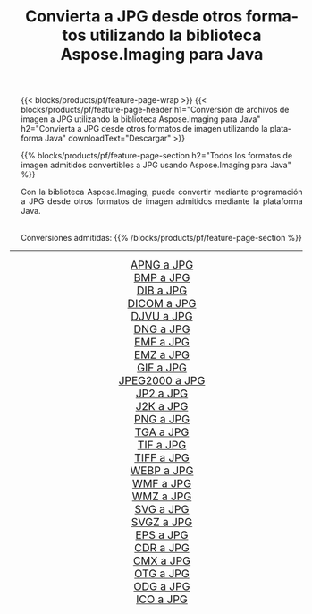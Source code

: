 ﻿---
title: Convierta a JPG desde otros formatos utilizando la biblioteca Aspose.Imaging para Java 
weight: 3920
url: /es/java/conversion/to/jpg/ 
lang: es
langdirlevel: 2
locales: zh-hans,ja,it,ru,de,es,fr,nl,id,lt,pl,pt,vi,tr,ko,zh-hant,ar,hi,th,sv,cs,uk,he
description: Usando Aspose.Imaging puede convertir a JPG desde otros formatos usando Java
---

{{< blocks/products/pf/feature-page-wrap >}}
{{< blocks/products/pf/feature-page-header h1="Conversión de archivos de imagen a JPG utilizando la biblioteca Aspose.Imaging para Java" h2="Convierta a JPG desde otros formatos de imagen utilizando la plataforma Java" downloadText="Descargar" >}}


{{% blocks/products/pf/feature-page-section  h2="Todos los formatos de imagen admitidos convertibles a JPG usando Aspose.Imaging para Java" %}}
<p align=justify>Con la biblioteca Aspose.Imaging, puede convertir mediante programación a JPG desde otros formatos de imagen admitidos mediante la plataforma Java.</p>
<br/>
Conversiones admitidas:
{{% /blocks/products/pf/feature-page-section %}}
<div class="container-fluid productfamilypage bg-gray">
    <div class="convertypes bg-gray agp-content section">
        <div class="container">
		<hr style="margin-left:-20px;"/>
		<div class="row other-converters" style="gap: 10px;font-size: 19px;text-align:center;">
		    <div class='col-md-2 other-converter remove-lp remove-rp'><a href="/imaging/es/java/conversion/apng-to-jpg/" style="padding:15px;">APNG a JPG</a></div>
<div class='col-md-2 other-converter remove-lp remove-rp'><a href="/imaging/es/java/conversion/bmp-to-jpg/" style="padding:15px;">BMP a JPG</a></div>
<div class='col-md-2 other-converter remove-lp remove-rp'><a href="/imaging/es/java/conversion/dib-to-jpg/" style="padding:15px;">DIB a JPG</a></div>
<div class='col-md-2 other-converter remove-lp remove-rp'><a href="/imaging/es/java/conversion/dicom-to-jpg/" style="padding:15px;">DICOM a JPG</a></div>
<div class='col-md-2 other-converter remove-lp remove-rp'><a href="/imaging/es/java/conversion/djvu-to-jpg/" style="padding:15px;">DJVU a JPG</a></div>
<div class='col-md-2 other-converter remove-lp remove-rp'><a href="/imaging/es/java/conversion/dng-to-jpg/" style="padding:15px;">DNG a JPG</a></div>
<div class='col-md-2 other-converter remove-lp remove-rp'><a href="/imaging/es/java/conversion/emf-to-jpg/" style="padding:15px;">EMF a JPG</a></div>
<div class='col-md-2 other-converter remove-lp remove-rp'><a href="/imaging/es/java/conversion/emz-to-jpg/" style="padding:15px;">EMZ a JPG</a></div>
<div class='col-md-2 other-converter remove-lp remove-rp'><a href="/imaging/es/java/conversion/gif-to-jpg/" style="padding:15px;">GIF a JPG</a></div>
<div class='col-md-2 other-converter remove-lp remove-rp'><a href="/imaging/es/java/conversion/jpeg2000-to-jpg/" style="padding:15px;">JPEG2000 a JPG</a></div>
<div class='col-md-2 other-converter remove-lp remove-rp'><a href="/imaging/es/java/conversion/jp2-to-jpg/" style="padding:15px;">JP2 a JPG</a></div>
<div class='col-md-2 other-converter remove-lp remove-rp'><a href="/imaging/es/java/conversion/j2k-to-jpg/" style="padding:15px;">J2K a JPG</a></div>
<div class='col-md-2 other-converter remove-lp remove-rp'><a href="/imaging/es/java/conversion/png-to-jpg/" style="padding:15px;">PNG a JPG</a></div>
<div class='col-md-2 other-converter remove-lp remove-rp'><a href="/imaging/es/java/conversion/tga-to-jpg/" style="padding:15px;">TGA a JPG</a></div>
<div class='col-md-2 other-converter remove-lp remove-rp'><a href="/imaging/es/java/conversion/tif-to-jpg/" style="padding:15px;">TIF a JPG</a></div>
<div class='col-md-2 other-converter remove-lp remove-rp'><a href="/imaging/es/java/conversion/tiff-to-jpg/" style="padding:15px;">TIFF a JPG</a></div>
<div class='col-md-2 other-converter remove-lp remove-rp'><a href="/imaging/es/java/conversion/webp-to-jpg/" style="padding:15px;">WEBP a JPG</a></div>
<div class='col-md-2 other-converter remove-lp remove-rp'><a href="/imaging/es/java/conversion/wmf-to-jpg/" style="padding:15px;">WMF a JPG</a></div>
<div class='col-md-2 other-converter remove-lp remove-rp'><a href="/imaging/es/java/conversion/wmz-to-jpg/" style="padding:15px;">WMZ a JPG</a></div>
<div class='col-md-2 other-converter remove-lp remove-rp'><a href="/imaging/es/java/conversion/svg-to-jpg/" style="padding:15px;">SVG a JPG</a></div>
<div class='col-md-2 other-converter remove-lp remove-rp'><a href="/imaging/es/java/conversion/svgz-to-jpg/" style="padding:15px;">SVGZ a JPG</a></div>
<div class='col-md-2 other-converter remove-lp remove-rp'><a href="/imaging/es/java/conversion/eps-to-jpg/" style="padding:15px;">EPS a JPG</a></div>
<div class='col-md-2 other-converter remove-lp remove-rp'><a href="/imaging/es/java/conversion/cdr-to-jpg/" style="padding:15px;">CDR a JPG</a></div>
<div class='col-md-2 other-converter remove-lp remove-rp'><a href="/imaging/es/java/conversion/cmx-to-jpg/" style="padding:15px;">CMX a JPG</a></div>
<div class='col-md-2 other-converter remove-lp remove-rp'><a href="/imaging/es/java/conversion/otg-to-jpg/" style="padding:15px;">OTG a JPG</a></div>
<div class='col-md-2 other-converter remove-lp remove-rp'><a href="/imaging/es/java/conversion/odg-to-jpg/" style="padding:15px;">ODG a JPG</a></div>
<div class='col-md-2 other-converter remove-lp remove-rp'><a href="/imaging/es/java/conversion/ico-to-jpg/" style="padding:15px;">ICO a JPG</a></div>
                </div>
        </div>
    </div>
</div>
<br/>

